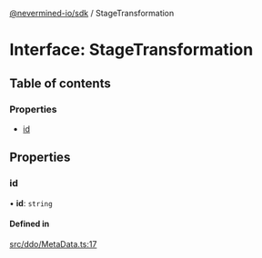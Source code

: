 [@nevermined-io/sdk](../code-reference.md) / StageTransformation

# Interface: StageTransformation

## Table of contents

### Properties

- [id](StageTransformation.md#id)

## Properties

### id

• **id**: `string`

#### Defined in

[src/ddo/MetaData.ts:17](https://github.com/nevermined-io/sdk-js/blob/55f88d2/src/ddo/MetaData.ts#L17)
